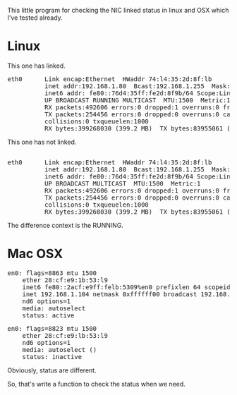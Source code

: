 This little program for checking the NIC linked status in linux and OSX which I've tested already.

Linux
====

This one has linked.
<pre>
eth0      Link encap:Ethernet  HWaddr 74:l4:35:2d:8f:lb  
          inet addr:192.168.1.80  Bcast:192.168.1.255  Mask:255.255.255.0
          inet6 addr: fe80::76d4:35ff:fe2d:8f9b/64 Scope:Link
          UP BROADCAST RUNNING MULTICAST  MTU:1500  Metric:1
          RX packets:492606 errors:0 dropped:1 overruns:0 frame:0
          TX packets:254456 errors:0 dropped:0 overruns:0 carrier:0
          collisions:0 txqueuelen:1000 
          RX bytes:399268030 (399.2 MB)  TX bytes:83955061 (83.9 MB)
</pre>

This one has not linked.
<pre>      
eth0      Link encap:Ethernet  HWaddr 74:l4:35:2d:8f:lb  
          inet addr:192.168.1.80  Bcast:192.168.1.255  Mask:255.255.255.0
          inet6 addr: fe80::76d4:35ff:fe2d:8f9b/64 Scope:Link
          UP BROADCAST MULTICAST  MTU:1500  Metric:1
          RX packets:492606 errors:0 dropped:1 overruns:0 frame:0
          TX packets:254456 errors:0 dropped:0 overruns:0 carrier:0
          collisions:0 txqueuelen:1000 
          RX bytes:399268030 (399.2 MB)  TX bytes:83955061 (83.9 MB)          
</pre>

The difference context is the RUNNING.

Mac OSX
===

<pre>
en0: flags=8863<UP,BROADCAST,SMART,RUNNING,SIMPLEX,MULTICAST> mtu 1500
	ether 28:cf:e9:1b:53:l9
	inet6 fe80::2acf:e9ff:felb:5309%en0 prefixlen 64 scopeid 0x4
	inet 192.168.1.104 netmask 0xffffff00 broadcast 192.168.1.255
	nd6 options=1<PERFORMNUD>
	media: autoselect
	status: active
</pre>

<pre>
en0: flags=8823<UP,BROADCAST,SMART,SIMPLEX,MULTICAST> mtu 1500
	ether 28:cf:e9:lb:53:l9
	nd6 options=1<PERFORMNUD>
	media: autoselect (<unknown type>)
	status: inactive
</pre>

Obviously, status are different.

So, that's write a function to check the status when we need.
